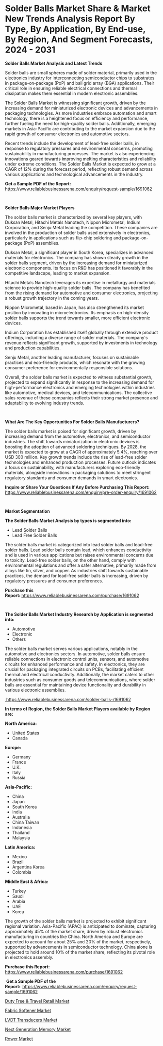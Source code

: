 <p><h1>Solder Balls Market Share & Market New Trends Analysis Report By Type, By Application, By End-use, By Region, And Segment Forecasts, 2024 - 2031</h1></p><p><strong>Solder Balls Market Analysis and Latest Trends</strong></p>
<p><p>Solder balls are small spheres made of solder material, primarily used in the electronics industry for interconnecting semiconductor chips to substrates in package-on-package (PoP) and ball grid array (BGA) applications. Their critical role in ensuring reliable electrical connections and thermal dissipation makes them essential in modern electronic assemblies.</p><p>The Solder Balls Market is witnessing significant growth, driven by the increasing demand for miniaturized electronic devices and advancements in packaging technologies. As more industries embrace automation and smart technology, there is a heightened focus on efficiency and performance, further fueling the need for high-quality solder balls. Additionally, emerging markets in Asia-Pacific are contributing to the market expansion due to the rapid growth of consumer electronics and automotive sectors.</p><p>Recent trends include the development of lead-free solder balls, in response to regulatory pressures and environmental concerns, promoting sustainability in manufacturing processes. The market is also experiencing innovations geared towards improving melting characteristics and reliability under extreme conditions. The Solder Balls Market is expected to grow at a CAGR of 12% during the forecast period, reflecting robust demand across various applications and technological advancements in the industry.</p></p>
<p><strong>Get a Sample PDF of the Report:&nbsp;</strong> <a href="https://www.reliablebusinessarena.com/enquiry/request-sample/1691062?utm_campaign=1599&utm_medium=2&utm_source=Github&utm_content=ia&utm_term=17102024&utm_id=solder-balls">https://www.reliablebusinessarena.com/enquiry/request-sample/1691062</a></p>
<p>&nbsp;</p>
<p><strong>Solder Balls Major Market Players</strong></p>
<p><p>The solder balls market is characterized by several key players, with Duksan Metal, Hitachi Metals Nanotech, Nippon Micrometal, Indium Corporation, and Senju Metal leading the competition. These companies are involved in the production of solder balls used extensively in electronics, particularly in applications such as flip-chip soldering and package-on-package (PoP) assemblies.</p><p>Duksan Metal, a significant player in South Korea, specializes in advanced materials for electronics. The company has shown steady growth in the solder balls segment, driven by the increasing demand for miniaturized electronic components. Its focus on R&D has positioned it favorably in the competitive landscape, leading to market expansion.</p><p>Hitachi Metals Nanotech leverages its expertise in metallurgy and materials science to provide high-quality solder balls. The company has benefited from the rising demand for automotive and consumer electronics, projecting a robust growth trajectory in the coming years.</p><p>Nippon Micrometal, based in Japan, has also strengthened its market position by innovating in microelectronics. Its emphasis on high-density solder balls supports the trend towards smaller, more efficient electronic devices.</p><p>Indium Corporation has established itself globally through extensive product offerings, including a diverse range of solder materials. The company's revenue reflects significant growth, supported by investments in technology and production capabilities.</p><p>Senju Metal, another leading manufacturer, focuses on sustainable practices and eco-friendly products, which resonate with the growing consumer preference for environmentally responsible solutions. </p><p>Overall, the solder balls market is expected to witness substantial growth, projected to expand significantly in response to the increasing demand for high-performance electronics and emerging technologies within industries like automotive, medical devices, and telecommunications. The collective sales revenue of these companies reflects their strong market presence and adaptability to evolving industry trends.</p></p>
<p>&nbsp;</p>
<p><strong>What Are The Key Opportunities For Solder Balls Manufacturers?</strong></p>
<p><p>The solder balls market is poised for significant growth, driven by increasing demand from the automotive, electronics, and semiconductor industries. The shift towards miniaturization in electronic devices is boosting the adoption of advanced soldering techniques. By 2028, the market is expected to grow at a CAGR of approximately 5.4%, reaching over USD 300 million. Key growth trends include the rise of lead-free solder technologies and enhanced production processes. Future outlook indicates a focus on sustainability, with manufacturers exploring eco-friendly materials, alongside innovations in packaging solutions to meet stringent regulatory standards and consumer demands in smart electronics.</p></p>
<p><strong>Inquire or Share Your Questions If Any Before Purchasing This Report:</strong> <a href="https://www.reliablebusinessarena.com/enquiry/pre-order-enquiry/1691062?utm_campaign=1599&utm_medium=2&utm_source=Github&utm_content=ia&utm_term=17102024&utm_id=solder-balls">https://www.reliablebusinessarena.com/enquiry/pre-order-enquiry/1691062</a></p>
<p>&nbsp;</p>
<p><strong>Market Segmentation</strong></p>
<p><strong>The Solder Balls Market Analysis by types is segmented into:</strong></p>
<p><ul><li>Lead Solder Balls</li><li>Lead Free Solder Balls</li></ul></p>
<p><p>The solder balls market is categorized into lead solder balls and lead-free solder balls. Lead solder balls contain lead, which enhances conductivity and is used in various applications but raises environmental concerns due to toxicity. Lead-free solder balls, on the other hand, comply with environmental regulations and offer a safer alternative, primarily made from alloys like tin, silver, and copper. As industries shift towards sustainable practices, the demand for lead-free solder balls is increasing, driven by regulatory pressures and consumer preferences.</p></p>
<p><strong>Purchase this Report:&nbsp;</strong><a href="https://www.reliablebusinessarena.com/purchase/1691062?utm_campaign=1599&utm_medium=2&utm_source=Github&utm_content=ia&utm_term=17102024&utm_id=solder-balls">https://www.reliablebusinessarena.com/purchase/1691062</a></p>
<p>&nbsp;</p>
<p><strong>The Solder Balls Market Industry Research by Application is segmented into:</strong></p>
<p><ul><li>Automotive</li><li>Electronic</li><li>Others</li></ul></p>
<p><p>The solder balls market serves various applications, notably in the automotive and electronics sectors. In automotive, solder balls ensure reliable connections in electronic control units, sensors, and automotive circuits for enhanced performance and safety. In electronics, they are crucial for packaging integrated circuits on PCBs, facilitating efficient thermal and electrical conductivity. Additionally, the market caters to other industries such as consumer goods and telecommunications, where solder balls are essential for maintaining device functionality and durability in various electronic assemblies.</p></p>
<p><a href="https://www.reliablebusinessarena.com/solder-balls-r1691062?utm_campaign=1599&utm_medium=2&utm_source=Github&utm_content=ia&utm_term=17102024&utm_id=solder-balls">&nbsp;https://www.reliablebusinessarena.com/solder-balls-r1691062</a></p>
<p><strong>In terms of Region, the Solder Balls Market Players available by Region are:</strong></p>
<p>
    <p> <strong> North America: </strong>
        <ul>
            <li>United States</li>
            <li>Canada</li>
        </ul>
        </p> 
    <p> <strong> Europe: </strong>
        <ul>
            <li>Germany</li>
            <li>France</li>
            <li>U.K.</li>
            <li>Italy</li>
            <li>Russia</li>
        </ul>
        </p> 
    <p> <strong> Asia-Pacific: </strong>
        <ul>
            <li>China</li>
            <li>Japan</li>
            <li>South Korea</li>
            <li>India</li>
            <li>Australia</li>
            <li>China Taiwan</li>
            <li>Indonesia</li>
            <li>Thailand</li>
            <li>Malaysia</li>
        </ul>
        </p> 
    <p> <strong> Latin America: </strong>
        <ul>
            <li>Mexico</li>
            <li>Brazil</li>
            <li>Argentina Korea</li>
            <li>Colombia</li>
        </ul>
        </p> 
    <p> <strong> Middle East & Africa: </strong>
        <ul>
            <li>Turkey</li>
            <li>Saudi</li>
            <li>Arabia</li>
            <li>UAE</li>
            <li>Korea</li>
        </ul>
    </p>
    </p>
<p><p>The growth of the solder balls market is projected to exhibit significant regional variation. Asia-Pacific (APAC) is anticipated to dominate, capturing approximately 45% of the market share, driven by robust electronics manufacturing in countries like China. North America and Europe are expected to account for about 25% and 20% of the market, respectively, supported by advancements in semiconductor technology. China alone is projected to hold around 10% of the market share, reflecting its pivotal role in electronics assembly.</p></p>
<p><strong>Purchase this Report: </strong><a href="https://www.reliablebusinessarena.com/purchase/1691062?utm_campaign=1599&utm_medium=2&utm_source=Github&utm_content=ia&utm_term=17102024&utm_id=solder-balls">https://www.reliablebusinessarena.com/purchase/1691062</a></p>
<p>&nbsp;<strong>Get a Sample PDF of the Report:&nbsp;&nbsp;</strong><a href="https://www.reliablebusinessarena.com/enquiry/request-sample/1691062?utm_campaign=1599&utm_medium=2&utm_source=Github&utm_content=ia&utm_term=17102024&utm_id=solder-balls">https://www.reliablebusinessarena.com/enquiry/request-sample/1691062</a></p>
<p><strong></strong></p>
<p><p><a href="https://github.com/YashRP12/Market-Research-Report-List-6/blob/main/duty-free-travel-retail-market.md?utm_campaign=1599&utm_medium=2&utm_source=Github&utm_content=ia&utm_term=17102024&utm_id=solder-balls">Duty Free & Travel Retail Market</a></p><p><a href="https://www.linkedin.com/pulse/insights-fabric-softener-industry-market-financial-status-xdd3f?utm_campaign=1599&utm_medium=2&utm_source=Github&utm_content=ia&utm_term=17102024&utm_id=solder-balls">Fabric Softener Market</a></p><p><a href="https://www.linkedin.com/pulse/charting-future-comprehensive-analysis-global-lvdt-transducers-skcyf?utm_campaign=1599&utm_medium=2&utm_source=Github&utm_content=ia&utm_term=17102024&utm_id=solder-balls">LVDT Transducers Market</a></p><p><a href="https://www.linkedin.com/pulse/next-generation-memory-spectrum-usage-patterns-sector-evolution-5ouff?utm_campaign=1599&utm_medium=2&utm_source=Github&utm_content=ia&utm_term=17102024&utm_id=solder-balls">Next Generation Memory Market</a></p><p><a href="https://www.linkedin.com/pulse/trends-global-rower-market-forecast-analysis-2024-2031-wowmonger-1ibac?utm_campaign=1599&utm_medium=2&utm_source=Github&utm_content=ia&utm_term=17102024&utm_id=solder-balls">Rower Market</a></p></p>